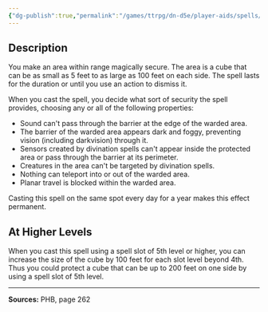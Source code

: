 ```yaml
---
{"dg-publish":true,"permalink":"/games/ttrpg/dn-d5e/player-aids/spells/level-4/mordenkainen-s-private-sanctum/","tags":["TTRPG/DND/5e","verbal","somatic","material"]}
---
```



## Description
You make an area within range magically secure.
The area is a cube that can be as small as 5 feet to as large as 100 feet on each side.
The spell lasts for the duration or until you use an action to dismiss it.

When you cast the spell, you decide what sort of security the spell provides, choosing any or all of the following properties:
- Sound can't pass through the barrier at the edge of the warded area.
- The barrier of the warded area appears dark and foggy, preventing vision (including darkvision) through it.
- Sensors created by divination spells can't appear inside the protected area or pass through the barrier at its perimeter.
- Creatures in the area can't be targeted by divination spells.
- Nothing can teleport into or out of the warded area.
- Planar travel is blocked within the warded area.

Casting this spell on the same spot every day for a year makes this effect permanent.

## At Higher Levels
When you cast this spell using a spell slot of 5th level or higher, you can increase the size of the cube by 100 feet for each slot level beyond 4th.
Thus you could protect a cube that can be up to 200 feet on one side by using a spell slot of 5th level.

---

**Sources:** PHB, page 262
